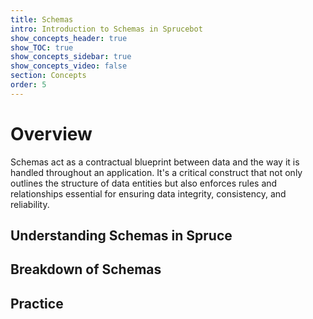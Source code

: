 ```yaml
---
title: Schemas
intro: Introduction to Schemas in Sprucebot
show_concepts_header: true
show_TOC: true
show_concepts_sidebar: true
show_concepts_video: false
section: Concepts
order: 5
---
```


# Overview
Schemas act as a contractual blueprint between data and the way it is handled throughout an application. It's a critical construct that not only outlines the structure of data entities but also enforces rules and relationships essential for ensuring data integrity, consistency, and reliability.

## Understanding Schemas in Spruce
## Breakdown of Schemas
## Practice